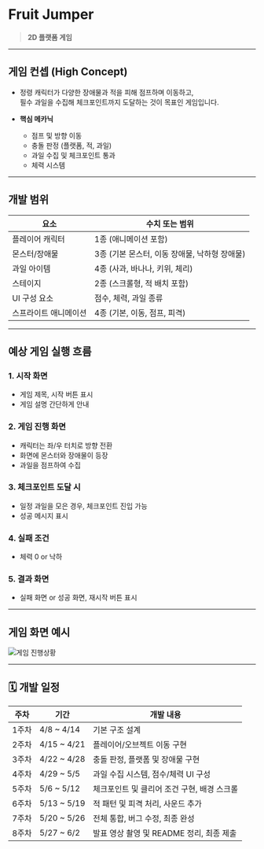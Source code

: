 # Fruit Jumper

> **2D 플랫폼 게임**  

---

## 게임 컨셉 (High Concept)

- 정령 캐릭터가 다양한 장애물과 적을 피해 점프하며 이동하고,  
  필수 과일을 수집해 체크포인트까지 도달하는 것이 목표인 게임입니다.
  
- **핵심 메카닉**
  - 점프 및 방향 이동
  - 충돌 판정 (플랫폼, 적, 과일)
  - 과일 수집 및 체크포인트 통과
  - 체력 시스템
 
---

## 개발 범위 

| 요소              | 수치 또는 범위 |
|------------------|----------------|
| 플레이어 캐릭터    | 1종 (애니메이션 포함) |
| 몬스터/장애물     | 3종 (기본 몬스터, 이동 장애물, 낙하형 장애물) |
| 과일 아이템        | 4종 (사과, 바나나, 키위, 체리) |
| 스테이지          | 2종 (스크롤형, 적 배치 포함) |
| UI 구성 요소       | 점수, 체력, 과일 종류 |
| 스프라이트 애니메이션 | 4종 (기본, 이동, 점프, 피격) |

---

##  예상 게임 실행 흐름

### 1. 시작 화면
- 게임 제목, 시작 버튼 표시
- 게임 설명 간단하게 안내

### 2. 게임 진행 화면
- 캐릭터는 좌/우 터치로 방향 전환
- 화면에 몬스터와 장애물이 등장
- 과일을 점프하여 수집

### 3. 체크포인트 도달 시
- 일정 과일을 모은 경우, 체크포인트 진입 가능
- 성공 메시지 표시

### 4. 실패 조건
- 체력 0 or 낙하 
  
### 5. 결과 화면
- 실패 화면 or 성공 화면, 재시작 버튼 표시
  
---

##  게임 화면 예시
![게임 진행상황](https://github.com/user-attachments/assets/92663505-6339-47da-a599-a3bee2d19efc)


---

## 🗓️ 개발 일정

| 주차 | 기간           | 개발 내용 |
|------|----------------|-----------|
| 1주차 | 4/8 ~ 4/14     | 기본 구조 설계 |
| 2주차 | 4/15 ~ 4/21    | 플레이어/오브젝트 이동 구현 |
| 3주차 | 4/22 ~ 4/28    | 충돌 판정, 플랫폼 및 장애물 구현 |
| 4주차 | 4/29 ~ 5/5     | 과일 수집 시스템, 점수/체력 UI 구성 |
| 5주차 | 5/6 ~ 5/12     | 체크포인트 및 클리어 조건 구현, 배경 스크롤 |
| 6주차 | 5/13 ~ 5/19    | 적 패턴 및 피격 처리, 사운드 추가 |
| 7주차 | 5/20 ~ 5/26    | 전체 통합, 버그 수정, 최종 완성 |
| 8주차 | 5/27 ~ 6/2     | 발표 영상 촬영 및 README 정리, 최종 제출 |

